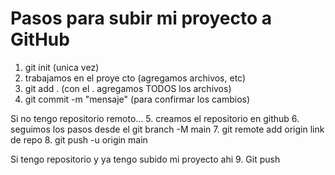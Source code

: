 # Pasos para subir mi proyecto a GitHub

1. git init (unica vez)
2. trabajamos en el proye
cto (agregamos archivos, etc)
3. git add . (con el . agregamos TODOS los archivos)
4. git commit -m "mensaje" (para confirmar los cambios)

Si no tengo repositorio remoto... 
5. creamos el repositorio en github 
6. seguimos los pasos desde el git branch -M main 
7. git remote add origin link de repo 
8. git push -u origin main

Si tengo repositorio y ya tengo subido mi proyecto ahi
 9. Git push
